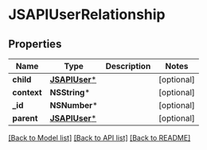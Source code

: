 # JSAPIUserRelationship

## Properties
Name | Type | Description | Notes
------------ | ------------- | ------------- | -------------
**child** | [**JSAPIUser***](JSAPIUser.md) |  | [optional] 
**context** | **NSString*** |  | [optional] 
**_id** | **NSNumber*** |  | [optional] 
**parent** | [**JSAPIUser***](JSAPIUser.md) |  | [optional] 

[[Back to Model list]](../README.md#documentation-for-models) [[Back to API list]](../README.md#documentation-for-api-endpoints) [[Back to README]](../README.md)



